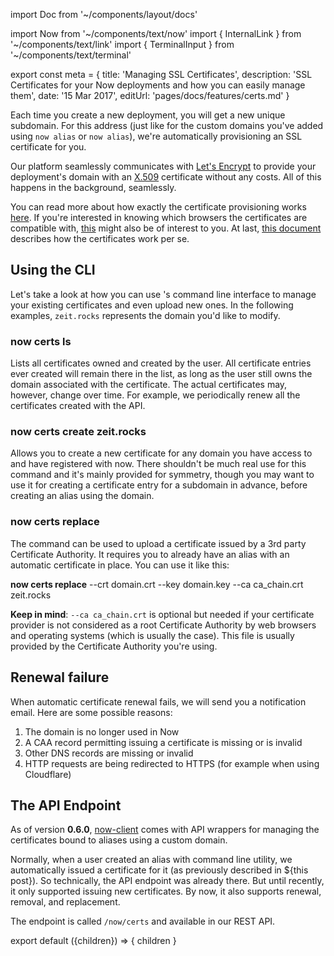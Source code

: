 import Doc from '~/components/layout/docs'

import Now from '~/components/text/now'
import { InternalLink } from '~/components/text/link'
import { TerminalInput } from '~/components/text/terminal'

export const meta = {
  title: 'Managing SSL Certificates',
  description: 'SSL Certificates for your Now deployments and how you can easily manage them',
  date: '15 Mar 2017',
  editUrl: 'pages/docs/features/certs.md'
}

Each time you create a new deployment, you will get a new unique subdomain. For this address (just like for the custom domains you've added using `now alias` or `now alias`), we're automatically provisioning an SSL certificate for you.

Our platform seamlessly communicates with [Let's Encrypt](https://letsencrypt.org/) to provide your deployment's domain with an [X.509](https://en.wikipedia.org/wiki/X.509) certificate without any costs. All of this happens in the background, seamlessly.

You can read more about how exactly the certificate provisioning works [here](https://letsencrypt.org/how-it-works/). If you're interested in knowing which browsers the certificates are compatible with, [this](https://letsencrypt.org/docs/certificate-compatibility/) might also be of interest to you. At last, [this document](https://letsencrypt.org/certificates/) describes how the certificates work per se.

## Using the CLI

Let's take a look at how you can use <Now color="#000" />'s command line interface to manage your existing certificates and even upload new ones. In the following examples, `zeit.rocks` represents the domain you'd like to modify.

### now certs ls

Lists all certificates owned and created by the user. All certificate entries ever created will remain there in the list, as long as the user still owns the domain associated with the certificate. The actual certificates may, however, change over time. For example, we periodically renew all the certificates created with the API.

### now certs create zeit.rocks

Allows you to create a new certificate for any domain you have access to and have registered with now. There shouldn't be much real use for this command and it's mainly provided for symmetry, though you may want to use it for creating a certificate entry for a subdomain in advance, before creating an alias using the domain.

### now certs replace

The command can be used to upload a certificate issued by a 3rd party Certificate Authority. It requires you to already have an alias with an automatic certificate in place. You can use it like this:

<TerminalInput>
  <b>now certs replace</b> --crt domain.crt --key domain.key --ca ca_chain.crt zeit.rocks
</TerminalInput>

**Keep in mind**: `--ca ca_chain.crt` is optional but needed if your certificate provider is not considered as a root Certificate Authority by web browsers and operating systems (which is usually the case). This file is usually provided by the Certificate Authority you're using.

## Renewal failure

When automatic certificate renewal fails, we will send you a notification email. Here are some possible reasons:

1. The domain is no longer used in Now
2. A CAA record permitting issuing a certificate is missing or is invalid
3. Other DNS records are missing or invalid
4. HTTP requests are being redirected to HTTPS (for example <InternalLink href="/docs/guides/how-to-use-cloudflare#cloudflare-as-a-proxy-server">when using Cloudflare</InternalLink>)

## The API Endpoint

As of version **0.6.0**, [now-client](https://github.com/zeit/now-client) comes with API wrappers for managing the certificates bound to aliases using a custom domain.

Normally, when a user created an alias with <Now color="#000" /> command line utility, we automatically issued a certificate for it (as previously described in ${<InternalLink href="/blog/now-alias">this post</InternalLink>}). So technically, the API endpoint was already there. But until recently, it only supported issuing new certificates. By now, it also supports renewal, removal, and replacement.

The endpoint is called `/now/certs` and available in our <InternalLink href="/docs/api#endpoints">REST API</InternalLink>.

export default ({children}) => <Doc meta={meta}>{ children }</Doc>
